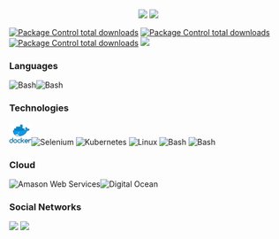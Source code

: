 
<br>
<p align = "center">
  <img src = "https://github-readme-stats.vercel.app/api?username=DenisMurynka&show_icons=true&theme=tokyonight&line_height=27">
  <img src = "https://github-readme-stats.vercel.app/api/top-langs/?username=DenisMurynka&hide=css,java,html&theme=tokyonight">
</p>


[![Package Control total downloads](https://img.shields.io/badge/Name-Denis-ff69b4)]()
[![Package Control total downloads](https://img.shields.io/badge/Sex-Yes-green)]()
[![Package Control total downloads](https://img.shields.io/badge/Gender-Engineer-yellow)]()
[![](https://img.shields.io/badge/TG-denowns-blue)](https://t.me/denowns)





### Languages
<img title="Bash" alt="Bash" width="40px" src="https://img.icons8.com/color/2x/python.png"><img title="Bash" alt="Bash" width="40px" src="https://img.icons8.com/color/2x/postgreesql.png">


### Technologies
<img title="Docker" alt="Docker" width="40px" src="https://raw.githubusercontent.com/github/explore/master/topics/docker/docker.png"><img title="Selenium" alt="Selenium" width="40px" src="https://img.icons8.com/color/48/000000/selenium-test-automation.png">
<img title="Kubernetes" alt="Kubernetes" width="40px" src="https://img.icons8.com/color/2x/kubernetes.png">
<img title="Linux" alt="Linux" width="40px" src="https://img.icons8.com/color/2x/linux.png">
<img title="Bash" alt="Bash" width="40px" src="https://img.icons8.com/plasticine/2x/bash.png">
<img title="Bash" alt="Bash" width="40px" src="https://img.icons8.com/color/2x/jenkins.png">


### Cloud
<img title="Amason Web Services" alt="Amason Web Services" width="40px" src="https://img.icons8.com/color/452/amazon-web-services.png"><img title="Digital Ocean" alt="Digital Ocean" width="40px" src="https://img.icons8.com/windows/344/digital-ocean.png">

### Social Networks
[<img src="https://img.shields.io/badge/-%230077B5.svg?&style=for-the-badge&logo=linkedin&logoColor=white" />](https://www.linkedin.com/in/demnis-murynka/) 
[<img src = "https://img.shields.io/badge/-%23E4405F.svg?&style=for-the-badge&logo=instagram&logoColor=white">](https://www.instagram.com/denis.murynka/) 